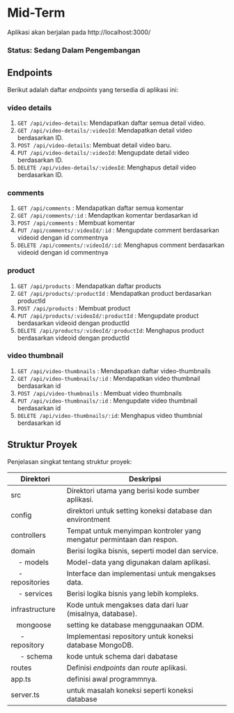# Mid-Term

Aplikasi akan berjalan pada http://localhost:3000/

### Status: Sedang Dalam Pengembangan

## Endpoints

Berikut adalah daftar _endpoints_ yang tersedia di aplikasi ini:

### video details

1. `GET /api/video-details`: Mendapatkan daftar semua detail video.
2. `GET /api/video-details/:videoId`: Mendapatkan detail video berdasarkan ID.
3. `POST /api/video-details`: Membuat detail video baru.
4. `PUT /api/video-details/:videoId`: Mengupdate detail video berdasarkan ID.
5. `DELETE /api/video-details/:videoId`: Menghapus detail video berdasarkan ID.

### comments

1. `GET /api/comments` : Mendapatkan daftar semua komentar
2. `GET /api/comments/:id` : Mendaptkan komentar berdasarkan id
3. `POST /api/comments` : Membuat komentar
4. `PUT /api/comments/:videoId/:id` : Mengupdate comment berdasarkan videoid dengan id commentnya
5. `DELETE /api/comments/:videoId/:id`: Menghapus comment berdasarkan videoid dengan id commentnya


### product
1. `GET /api/products` : Mendapatkan daftar products 
2. `GET /api/products/:productId` : Mendapatkan product berdasarkan productId
3. `POST /api/products` : Membuat product
4. `PUT /api/products/:videoId/:productId` : Mengupdate product berdasarkan videoid dengan productId 
5. `DELETE /api/products/:videoId/:productId`: Menghapus product berdasarkan videoid dengan productId 


### video thumbnail
1. `GET /api/video-thumbnails` : Mendapatkan daftar video-thumbnails 
2. `GET /api/video-thumbnails/:id` : Mendapatkan video thumbnail berdasarkan id
3. `POST /api/video-thumbnails` : Membuat video thumbnails
4. `PUT /api/video-thumbnails/:id` : Mengupdate video thumbnail berdasarkan id 
5. `DELETE /api/video-thumbnails/:id`: Menghapus video thumbnial berdasarkan id 




## Struktur Proyek

Penjelasan singkat tentang struktur proyek:

| Direktori                              | Deskripsi                                                             |
| -------------------------------------- | --------------------------------------------------------------------- |
| src                                    | Direktori utama yang berisi kode sumber aplikasi.                     |
| config                                 | direktori untuk setting koneksi database dan environtment             |
| controllers                            | Tempat untuk menyimpan kontroler yang mengatur permintaan dan respon. |
| domain                                 | Berisi logika bisnis, seperti model dan service.                      |
| &nbsp;&nbsp;&nbsp;&nbsp;- models       | Model-data yang digunakan dalam aplikasi.                             |
| &nbsp;&nbsp;&nbsp;&nbsp;- repositories | Interface dan implementasi untuk mengakses data.                      |
| &nbsp;&nbsp;&nbsp;&nbsp;- services     | Berisi logika bisnis yang lebih kompleks.                             |
| infrastructure                         | Kode untuk mengakses data dari luar (misalnya, database).             |
| &nbsp;&nbsp; mongoose                  | setting ke database menggunaakan ODM.                                 |
| &nbsp;&nbsp;&nbsp;&nbsp; - repository  | Implementasi repository untuk koneksi database MongoDB.               |
| &nbsp;&nbsp;&nbsp;&nbsp; - schema      | kode untuk schema dari dabatase                                       |
| routes                                 | Definisi _endpoints_ dan _route_ aplikasi.                            |
| app.ts                                 | definisi awal programmnya.                                            |
| server.ts                              | untuk masalah koneksi seperti koneksi database                        |


